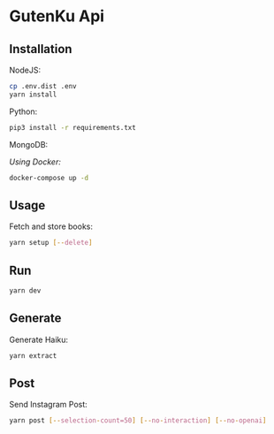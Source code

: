 # GutenKu Api

## Installation

NodeJS:

```bash
cp .env.dist .env
yarn install
```

Python:

```bash 
pip3 install -r requirements.txt
```

MongoDB:

_Using Docker:_

```bash
docker-compose up -d
```

## Usage

Fetch and store books:

```bash
yarn setup [--delete]
```

## Run

```bash
yarn dev
```

## Generate

Generate Haiku:

```bash
yarn extract
```

## Post

Send Instagram Post:

```bash
yarn post [--selection-count=50] [--no-interaction] [--no-openai]
```
